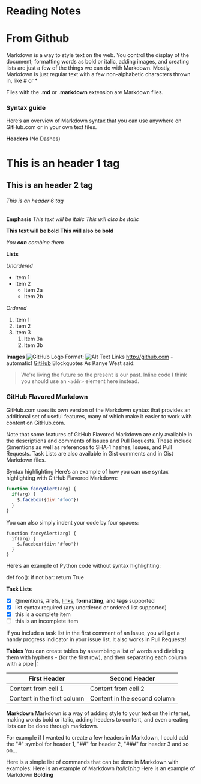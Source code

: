 # Reading Notes

# **From Github**

Markdown is a way to style text on the web. You control the display of the document; formatting words as bold or italic, adding images, and creating lists are just a few of the things we can do with Markdown. Mostly, Markdown is just regular text with a few non-alphabetic characters thrown in, like # or *

Files with the **.md** or **.markdown** extension are Markdown files.

### Syntax guide
Here’s an overview of Markdown syntax that you can use anywhere on GitHub.com or in your own text files.

**Headers** (No Dashes)

 # This is an header 1 tag
  
## This is an header 2 tag
  
###### This is an header 6 tag
  
**Emphasis**
*This text will be italic*
_This will also be italic_

**This text will be bold**
__This will also be bold__

_You **can** combine them_

**Lists**

*Unordered*
* Item 1
* Item 2
  * Item 2a
  * Item 2b
  
*Ordered*
1. Item 1
1. Item 2
1. Item 3
   1. Item 3a
   1. Item 3b
   
**Images**
![GitHub Logo](/images/logo.png)
Format: ![Alt Text](url)
Links
http://github.com - automatic!
[GitHub](http://github.com)
Blockquotes
As Kanye West said:

> We're living the future so
> the present is our past.
Inline code
I think you should use an
`<addr>` element here instead.

### GitHub Flavored Markdown
GitHub.com uses its own version of the Markdown syntax that provides an additional set of useful features, many of which make it easier to work with content on GitHub.com.

Note that some features of GitHub Flavored Markdown are only available in the descriptions and comments of Issues and Pull Requests. These include @mentions as well as references to SHA-1 hashes, Issues, and Pull Requests. Task Lists are also available in Gist comments and in Gist Markdown files.

Syntax highlighting
Here’s an example of how you can use syntax highlighting with GitHub Flavored Markdown:

```javascript
function fancyAlert(arg) {
  if(arg) {
    $.facebox({div:'#foo'})
  }
}
```
You can also simply indent your code by four spaces:

    function fancyAlert(arg) {
      if(arg) {
        $.facebox({div:'#foo'})
      }
    }
    
Here’s an example of Python code without syntax highlighting:

def foo():
    if not bar:
        return True
        
        
**Task Lists**
- [x] @mentions, #refs, [links](), **formatting**, and <del>tags</del> supported
- [x] list syntax required (any unordered or ordered list supported)
- [x] this is a complete item
- [ ] this is an incomplete item

If you include a task list in the first comment of an Issue, you will get a handy progress indicator in your issue list. It also works in Pull Requests!

**Tables**
You can create tables by assembling a list of words and dividing them with hyphens - (for the first row), and then separating each column with a pipe |:

First Header | Second Header
------------ | -------------
Content from cell 1 | Content from cell 2
Content in the first column | Content in the second column


**Markdown**
Markdown is a way of adding style to your text on the internet, making words bold or italic, adding headers to content, 
and even creating lists can be done through markdown.

For example if I wanted to create a few headers in Markdown, I could add the "#" symbol for header 1, "##" for header 2, "###" 
for header 3 and so on...

Here is a simple list of commands that can be done in Markdown with examples:
Here is an example of Markdown *Italicizing*
Here is an example of Markdown **Bolding**

<!--- Didnt get to dive in to much tonight but wrote a couple lines and learned some new stuff! --->
